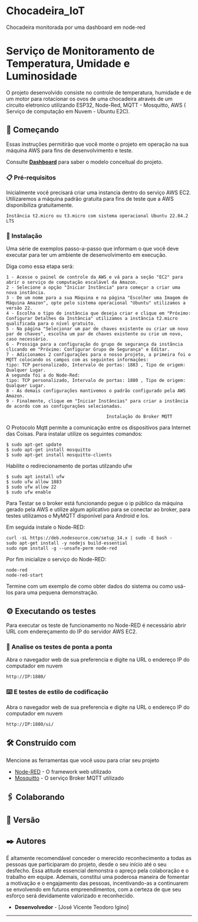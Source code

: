 # Chocadeira_IoT
Chocadeira monitorada por uma dashboard em node-red 


# Serviço de Monitoramento de Temperatura, Umidade e Luminosidade

O projeto desenvolvido consiste no controle de temperatura, humidade e de um motor para rotacionar os ovos de uma chocadeira através de um circuito eletronico utilizando ESP32, Node-Red, MQTT - Mosquitto, AWS ( Serviço de computação em Nuvem - Ubuntu E2C).

## 🚀 Começando

Essas instruções permitirão que você monte o projeto em operação na sua máquina AWS para fins de desenvolvimento e teste.

Consulte **[Dashboard](http://serverdatactd.sytes.net/)** para saber o modelo conceitual do projeto.

### 📋 Pré-requisitos

Inicialmente você precisará criar uma instancia dentro do serviço AWS EC2.
Utilizaremos a máquina padrão gratuita para fins de teste que a AWS disponibiliza gratuitamente.

```
Instância t2.micro ou t3.micro com sistema operacional Ubuntu 22.04.2 LTS
```


### 🔧 Instalação

Uma série de exemplos passo-a-passo que informam o que você deve executar para ter um ambiente de desenvolvimento em execução.

Diga como essa etapa será:

```
1 - Acesse o painel de controle da AWS e vá para a seção "EC2" para abrir o serviço de computação escalável da Amazon.
2 - Selecione a opção "Iniciar Instância" para começar a criar uma nova instância.
3 - De um nome para a sua Máquina e na página "Escolher uma Imagem de Máquina Amazon", opte pelo sistema operacional "Ubuntu" utilizamos a versão 22.
4 - Escolha o tipo de instância que deseja criar e clique em "Próximo: Configurar Detalhes da Instância" utilizamos a instância t2.micro qualificada para o nível gratuito.
5 - Na página "Selecionar um par de chaves existente ou criar um novo par de chaves", escolha um par de chaves existente ou crie um novo, caso necessário.
6 - Prossiga para a configuração do grupo de segurança da instância clicando em "Próximo: Configurar Grupo de Segurança" e Editar.
7 - Adicionamos 2 configurações para o nosso projeto, a primeira foi o MQTT colocando os campos com as seguintes informações:
tipo: TCP personalizado, Intervalo de portas: 1883 , Tipo de origem: Qualquer Lugar.
A segunda foi a do Node-Red:
tipo: TCP personalizado, Intervalo de portas: 1880 , Tipo de origem: Qualquer Lugar.
8 - As demais configurações mantivemos o padrão configurado pela AWS Amazon.
9 - Finalmente, clique em "Iniciar Instâncias" para criar a instância de acordo com as configurações selecionadas.
```

                                          Instalação do Broker MQTT
O Protocolo Mqtt permite a comunicação entre os dispositivos para Internet das Coisas.
Para instalar utilize os seguintes comandos:
```
$ sudo apt-get update
$ sudo apt-get install mosquitto
$ sudo apt-get install mosquitto-clients
```
Habilite o redirecionamento de portas utilzando ufw
```
$ sudo apt install ufw
$ sudo ufw allow 1883
$ sudo ufw allow 22
$ sudo ufw enable
```
Para Testar se o broker está funcionando pegue o ip público da máquina gerado pela AWS e utilize algum aplicativo para se conectar ao broker, para testes utilizamos o MyMQTT disponível para Android e Ios.

Em seguida instale o Node-RED:

```
curl -sL https://deb.nodesource.com/setup_14.x | sudo -E bash -
sudo apt-get install -y nodejs build-essential
sudo npm install -g --unsafe-perm node-red
```

Por fim inicialize o serviço do Node-RED:

```
node-red
node-red-start
```

Termine com um exemplo de como obter dados do sistema ou como usá-los para uma pequena demonstração.

## ⚙️ Executando os testes

Para executar os teste de funcionamento no Node-RED é necessário abrir URL com endereçamento do IP do servidor AWS EC2.

### 🔩 Analise os testes de ponta a ponta

Abra o navegador web de sua preferencia e digite na URL o endereço IP do computador em nuvem

```
http://IP:1880/
```

### ⌨️ E testes de estilo de codificação

Abra o navegador web de sua preferencia e digite na URL o endereço IP do computador em nuvem

```
http://IP:1880/ui/
```

## 🛠️ Construído com

Mencione as ferramentas que você usou para criar seu projeto

* [Node-RED](https://nodered.org/) - O framework web utilizado
* [Mosquitto](https://mosquitto.org/) - O serviço Broker MQTT utilizado


## 🖇️ Colaborando



## 📌 Versão


## ✒️ Autores

É altamente recomendável conceder o merecido reconhecimento a todas as pessoas que participaram do projeto, desde o seu início até o seu desfecho. Essa atitude essencial demonstra o apreço pela colaboração e o trabalho em equipe. Ademais, constitui uma poderosa maneira de fomentar a motivação e o engajamento das pessoas, incentivando-as a continuarem se envolvendo em futuros empreendimentos, com a certeza de que seu esforço será devidamente valorizado e reconhecido.

* **Desenvolvedor** - [José Vicente Teodoro Igino]


---
